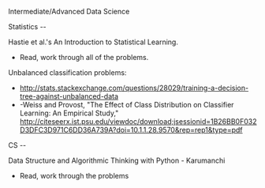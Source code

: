 Intermediate/Advanced Data Science

Statistics --

Hastie et al.'s An Introduction to Statistical Learning.
- Read, work through all of the problems.

Unbalanced classification problems:
- http://stats.stackexchange.com/questions/28029/training-a-decision-tree-against-unbalanced-data
- -Weiss and Provost, "The Effect of Class Distribution on Classifier Learning: An Empirical Study," http://citeseerx.ist.psu.edu/viewdoc/download;jsessionid=1B26BB0F032D3DFC3D971C6DD36A739A?doi=10.1.1.28.9570&rep=rep1&type=pdf


CS --

Data Structure and Algorithmic Thinking with Python - Karumanchi
- Read, work through the problems


